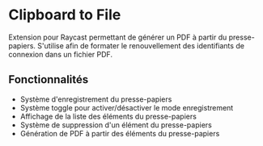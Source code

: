 # Clipboard to File

Extension pour Raycast permettant de générer un PDF à partir du presse-papiers.
S'utilise afin de formater le renouvellement des identifiants de connexion dans un fichier PDF.

## Fonctionnalités

- Système d'enregistrement du presse-papiers
- Système toggle pour activer/désactiver le mode enregistrement
- Affichage de la liste des éléments du presse-papiers
- Système de suppression d'un élément du presse-papiers
- Génération de PDF à partir des éléments du presse-papiers
